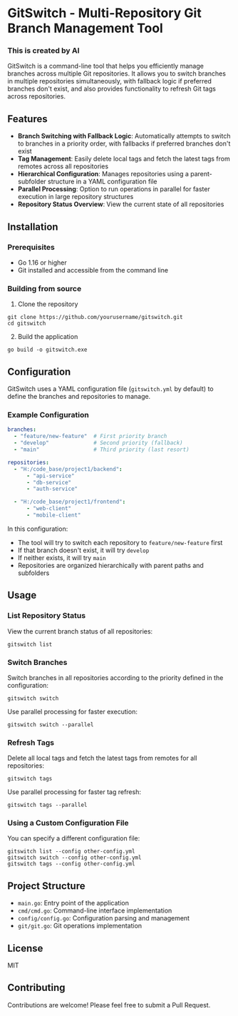 # GitSwitch - Multi-Repository Git Branch Management Tool

### This is created by AI

GitSwitch is a command-line tool that helps you efficiently manage branches across multiple Git repositories. It allows you to switch branches in multiple repositories simultaneously, with fallback logic if preferred branches don't exist, and also provides functionality to refresh Git tags across repositories.

## Features

- **Branch Switching with Fallback Logic**: Automatically attempts to switch to branches in a priority order, with fallbacks if preferred branches don't exist
- **Tag Management**: Easily delete local tags and fetch the latest tags from remotes across all repositories
- **Hierarchical Configuration**: Manages repositories using a parent-subfolder structure in a YAML configuration file
- **Parallel Processing**: Option to run operations in parallel for faster execution in large repository structures
- **Repository Status Overview**: View the current state of all repositories

## Installation

### Prerequisites
- Go 1.16 or higher
- Git installed and accessible from the command line

### Building from source

1. Clone the repository
```
git clone https://github.com/yourusername/gitswitch.git
cd gitswitch
```

2. Build the application
```
go build -o gitswitch.exe
```

## Configuration

GitSwitch uses a YAML configuration file (`gitswitch.yml` by default) to define the branches and repositories to manage.

### Example Configuration

```yaml
branches:
  - "feature/new-feature"  # First priority branch
  - "develop"              # Second priority (fallback)
  - "main"                 # Third priority (last resort)

repositories:
  - "H:/code_base/project1/backend":
      - "api-service" 
      - "db-service"
      - "auth-service"

  - "H:/code_base/project1/frontend":
      - "web-client"
      - "mobile-client"
```

In this configuration:
- The tool will try to switch each repository to `feature/new-feature` first
- If that branch doesn't exist, it will try `develop`
- If neither exists, it will try `main`
- Repositories are organized hierarchically with parent paths and subfolders

## Usage

### List Repository Status

View the current branch status of all repositories:

```
gitswitch list
```

### Switch Branches

Switch branches in all repositories according to the priority defined in the configuration:

```
gitswitch switch
```

Use parallel processing for faster execution:

```
gitswitch switch --parallel
```

### Refresh Tags

Delete all local tags and fetch the latest tags from remotes for all repositories:

```
gitswitch tags
```

Use parallel processing for faster tag refresh:

```
gitswitch tags --parallel
```

### Using a Custom Configuration File

You can specify a different configuration file:

```
gitswitch list --config other-config.yml
gitswitch switch --config other-config.yml
gitswitch tags --config other-config.yml
```

## Project Structure

- `main.go`: Entry point of the application
- `cmd/cmd.go`: Command-line interface implementation
- `config/config.go`: Configuration parsing and management
- `git/git.go`: Git operations implementation

## License

MIT

## Contributing

Contributions are welcome! Please feel free to submit a Pull Request.